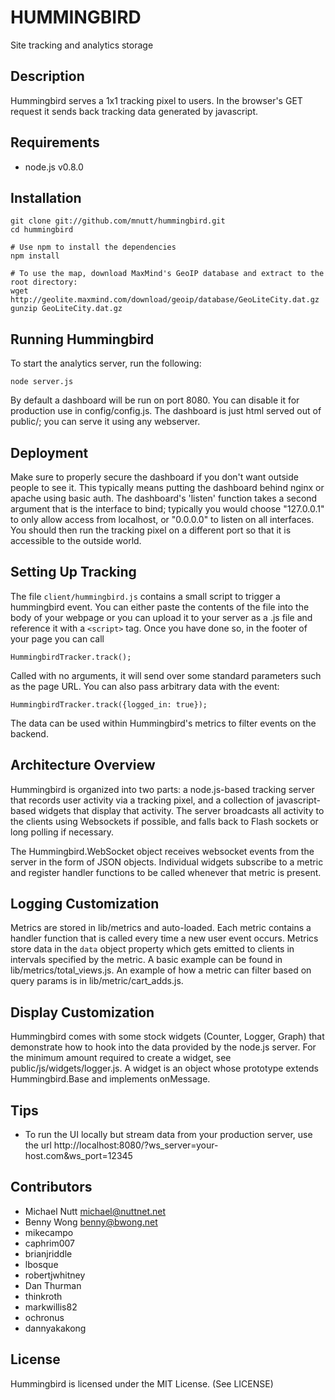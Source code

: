 HUMMINGBIRD
===========

Site tracking and analytics storage


Description
---------------

Hummingbird serves a 1x1 tracking pixel to users.  In the browser's GET request it
sends back tracking data generated by javascript.


Requirements
-------------------

 * node.js v0.8.0

Installation
--------------

    git clone git://github.com/mnutt/hummingbird.git
    cd hummingbird

    # Use npm to install the dependencies
    npm install

    # To use the map, download MaxMind's GeoIP database and extract to the root directory:
    wget http://geolite.maxmind.com/download/geoip/database/GeoLiteCity.dat.gz
    gunzip GeoLiteCity.dat.gz


Running Hummingbird
------------------------------

To start the analytics server, run the following:

    node server.js

By default a dashboard will be run on port 8080.  You can disable it for production use in
config/config.js.  The dashboard is just html served out of public/; you can serve it using
any webserver.


Deployment
----------

Make sure to properly secure the dashboard if you don't want outside people to see it. This
typically means putting the dashboard behind nginx or apache using basic auth. The dashboard's
'listen' function takes a second argument that is the interface to bind; typically you
would choose "127.0.0.1" to only allow access from localhost, or "0.0.0.0" to listen on all
interfaces.  You should then run the tracking pixel on a different port so that it is accessible
to the outside world.


Setting Up Tracking
-------------------

The file `client/hummingbird.js` contains a small script to trigger a hummingbird event.  You
can either paste the contents of the file into the body of your webpage or you can upload it
to your server as a .js file and reference it with a `<script>` tag.  Once you have done so,
in the footer of your page you can call

    HummingbirdTracker.track();

Called with no arguments, it will send over some standard parameters such as the page URL.  You
can also pass arbitrary data with the event:

    HummingbirdTracker.track({logged_in: true});

The data can be used within Hummingbird's metrics to filter events on the backend.


Architecture Overview
---------------------

Hummingbird is organized into two parts: a node.js-based tracking server that records user
activity via a tracking pixel, and a collection of javascript-based widgets that display that
activity.  The server broadcasts all activity to the clients using Websockets if possible, and
falls back to Flash sockets or long polling if necessary.

The Hummingbird.WebSocket object receives websocket events from the server in the form of JSON
objects.  Individual widgets subscribe to a metric and register handler functions to be called
whenever that metric is present.


Logging Customization
---------------------

Metrics are stored in lib/metrics and auto-loaded. Each metric contains a handler function that is
called every time a new user event occurs.  Metrics store data in the `data` object property which
gets emitted to clients in intervals specified by the metric. A basic example can be found in
lib/metrics/total_views.js. An example of how a metric can filter based on query params is in
lib/metric/cart_adds.js.


Display Customization
---------------------

Hummingbird comes with some stock widgets (Counter, Logger, Graph) that demonstrate how to hook into
the data provided by the node.js server.  For the minimum amount required to create a widget, see
public/js/widgets/logger.js.  A widget is an object whose prototype extends Hummingbird.Base and
implements onMessage.


Tips
-----

 * To run the UI locally but stream data from your production server, use the url http://localhost:8080/?ws_server=your-host.com&ws_port=12345


Contributors
------------

 * Michael Nutt <michael@nuttnet.net>
 * Benny Wong <benny@bwong.net>
 * mikecampo
 * caphrim007
 * brianjriddle
 * lbosque
 * robertjwhitney
 * Dan Thurman
 * thinkroth
 * markwillis82
 * ochronus
 * dannyakakong


License
-------

Hummingbird is licensed under the MIT License. (See LICENSE)
